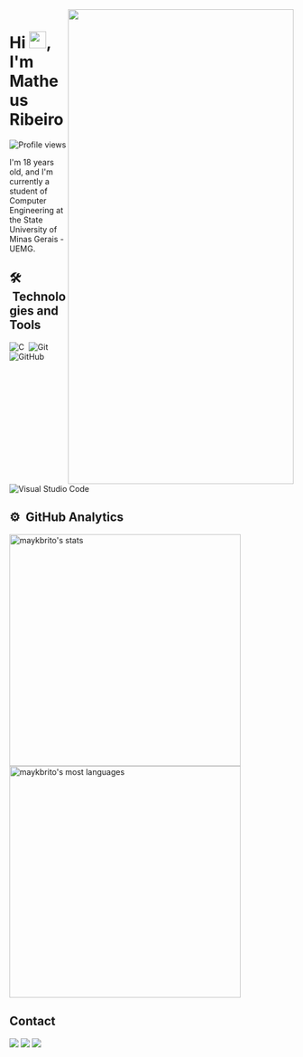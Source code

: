 <img align="right" width="400em" height="840em" src="https://raw.githubusercontent.com/gist/Matheusr77/83542ccb757849f7ef85f0b802f685b2/raw/4515d50319b619d3cd38f3103c5004d7ca4084c7/GitHubCard.svg"/>
<h1 align="left">Hi <img src="https://raw.githubusercontent.com/kaueMarques/kaueMarques/master/hi.gif" height="30px">, I'm Matheus Ribeiro</h1>
<p align="left"> <img src="https://komarev.com/ghpvc/?username=Matheusr77&color=yellow" alt="Profile views" /> </p>

I'm 18 years old, and I'm currently a student of Computer Engineering at the State University of Minas Gerais - UEMG.

## 🛠 &nbsp;Technologies and Tools

![C](https://img.shields.io/badge/-C-05122A?style=flat&logo=C)&nbsp;
![Git](https://img.shields.io/badge/-Git-05122A?style=flat&logo=git)&nbsp;
![GitHub](https://img.shields.io/badge/-GitHub-05122A?style=flat&logo=github)&nbsp;
![Visual Studio Code](https://img.shields.io/badge/-Visual%20Studio%20Code-05122A?style=flat&logo=visual-studio-code&logoColor=007ACC)&nbsp;

## ⚙️ &nbsp;GitHub Analytics

<p align="left">
<img width="410em" src="https://github-readme-stats.vercel.app/api?username=Matheusr77&show_icons=true&theme=vision-friendly-dark" alt="maykbrito's stats"/>
<img width="410em" src="https://github-readme-stats.vercel.app/api/top-langs/?username=Matheusr77&layout=compact&theme=vision-friendly-dark" alt="maykbrito's most languages"/>
</p>

## Contact

<a href = "mailto:matheusrib0707@gmail.com"><img src="https://img.shields.io/badge/-Gmail-%23333?style=for-the-badge&logo=gmail&logoColor=white" target="_blank"></a>
<a href="https://www.linkedin.com/in/matheus-ribeiro-de-oliveira-5a6785269/?originalSubdomain=br" target="_blank"><img src="https://img.shields.io/badge/-LinkedIn-%230077B5?style=for-the-badge&logo=linkedin&logoColor=white" target="_blank"></a>
<a href="https://www.instagram.com/matheusr_77/" target="_blank"><img src="https://img.shields.io/badge/-Instagram-%23E4405F?style=for-the-badge&logo=instagram&logoColor=white" target="_blank"></a>


